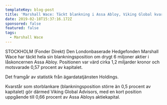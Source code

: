 ```yaml
---
templateKey: blog-post
title: 'Marshall Wace: Täckt blankning i Assa Abloy, Viking Global kvar'
date: 2019-02-18T15:37:16.172Z
sponsored: false
featured: false
tags:
  - Marshall Wace
---
```

STOCKHOLM (Fonder Direkt) Den Londonbaserade Hedgefonden Marshall Wace har täckt hela sin blankningsposition om drygt 6 miljoner aktier i låskoncernen Assa Abloy. Positionen var värd cirka 1,2 miljarder kronor och motsvarade 0,57 procent av kapitalet.



Det framgår av statistik från ägardatatjänsten Holdings.



Kvarstår som storblankare (blankningsposition större än 0,5 procent av kapitalet) gör därmed Viking Global Advisors, med en kort position uppgående till 0,66 procent av Assa Abloys aktiekapital.
